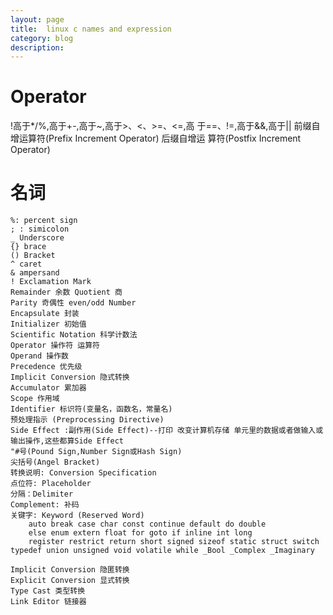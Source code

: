 ```yaml
---
layout: page
title:	linux c names and expression
category: blog
description:
---
```

# Operator
!高于*/%,高于+-,高于~,高于>、<、>=、<=,高 于==、!=,高于&&,高于||
前缀自增运算符(Prefix Increment Operator)
后缀自增运 算符(Postfix Increment Operator)

# 名词

	%: percent sign
	; : simicolon
	_ Underscore
	{} brace
	() Bracket
	^ caret
	& ampersand
	! Exclamation Mark
	Remainder 余数 Quotient 商
	Parity 奇偶性 even/odd Number
	Encapsulate 封装
	Initializer 初始值
	Scientific Notation 科学计数法
	Operator 操作符 运算符
	Operand 操作数
	Precedence 优先级
	Implicit Conversion 隐式转换
	Accumulator 累加器
	Scope 作用域
	Identifier 标识符(变量名，函数名，常量名)
	预处理指示 (Preprocessing Directive)
	Side Effect :副作用(Side Effect)--打印 改变计算机存储 单元里的数据或者做输入或输出操作,这些都算Side Effect
	"#号(Pound Sign,Number Sign或Hash Sign)
	尖括号(Angel Bracket)
	转换说明: Conversion Specification
	点位符: Placeholder
	分隔：Delimiter
	Complement: 补码
	关键字: Keyword (Reserved Word)
		auto break case char const continue default do double
		else enum extern float for goto if inline int long
		register restrict return short signed sizeof static struct switch typedef union unsigned void volatile while _Bool _Complex _Imaginary

	Implicit Conversion 隐匿转换
	Explicit Conversion 显式转换
	Type Cast 类型转换
	Link Editor 链接器
